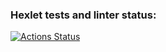 ### Hexlet tests and linter status:
[![Actions Status](https://github.com/g3nnadevich/frontend-project-44/actions/workflows/hexlet-check.yml/badge.svg)](https://github.com/g3nnadevich/frontend-project-44/actions)